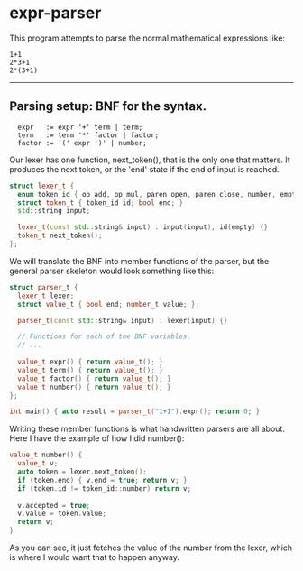# expr-parser

This program attempts to parse the normal mathematical expressions like:


```
1+1
2*3+1
2*(3+1)
```

---
## Parsing setup: BNF for the syntax.

```
  expr   := expr '+' term | term;
  term   := term '*' factor | factor;
  factor := '(' expr ')' | number;
```

Our lexer has one function, next_token(), that is the only one that matters. It
produces the next token, or the 'end' state if the end of input is reached.

```cpp
struct lexer_t {
  enum token_id { op_add, op_mul, paren_open, paren_close, number, empty };
  struct token_t { token_id id; bool end; }
  std::string input;

  lexer_t(const std::string& input) : input(input), id(empty) {}
  token_t next_token();
};
```

We will translate the BNF into member functions of the parser, but the
general parser skeleton would look something like this:

```cpp
struct parser_t {
  lexer_t lexer;
  struct value_t { bool end; number_t value; };

  parser_t(const std::string& input) : lexer(input) {}

  // Functions for each of the BNF variables.
  // ...
  
  value_t expr() { return value_t(); }
  value_t term() { return value_t(); }
  value_t factor() { return value_t(); }
  value_t number() { return value_t(); }
};

int main() { auto result = parser_t("1+1").expr(); return 0; }
```

Writing these member functions is what handwritten parsers are all about. Here I have
the example of how I did number():
```cpp
value_t number() {
  value_t v;
  auto token = lexer.next_token();
  if (token.end) { v.end = true; return v; }
  if (token.id != token_id::number) return v;
  
  v.accepted = true;
  v.value = token.value;
  return v;
}
```

As you can see, it just fetches the value of the number
from the lexer, which is where I would want that to happen anyway.

